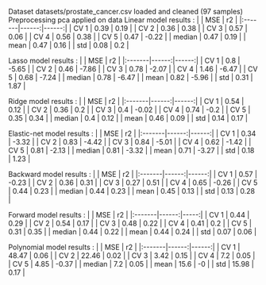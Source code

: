 Dataset datasets/prostate_cancer.csv loaded and cleaned (97 samples)
Preprocessing pca applied on data
Linear model results :
|        |   MSE |    r2 |
|:-------|------:|------:|
| CV 1   |  0.39 |  0.19 |
| CV 2   |  0.36 |  0.38 |
| CV 3   |  0.57 |  0.06 |
| CV 4   |  0.56 |  0.38 |
| CV 5   |  0.47 | -0.22 |
| median |  0.47 |  0.19 |
| mean   |  0.47 |  0.16 |
| std    |  0.08 |  0.2  |

Lasso model results :
|        |   MSE |    r2 |
|:-------|------:|------:|
| CV 1   |  0.8  | -5.65 |
| CV 2   |  0.46 | -7.86 |
| CV 3   |  0.78 | -2.07 |
| CV 4   |  1.46 | -6.47 |
| CV 5   |  0.68 | -7.24 |
| median |  0.78 | -6.47 |
| mean   |  0.82 | -5.96 |
| std    |  0.31 |  1.87 |

Ridge model results :
|        |   MSE |    r2 |
|:-------|------:|------:|
| CV 1   |  0.54 |  0.12 |
| CV 2   |  0.36 |  0.2  |
| CV 3   |  0.4  | -0.02 |
| CV 4   |  0.74 | -0.2  |
| CV 5   |  0.35 |  0.34 |
| median |  0.4  |  0.12 |
| mean   |  0.46 |  0.09 |
| std    |  0.14 |  0.17 |

Elastic-net model results :
|        |   MSE |    r2 |
|:-------|------:|------:|
| CV 1   |  0.34 | -3.32 |
| CV 2   |  0.83 | -4.42 |
| CV 3   |  0.84 | -5.01 |
| CV 4   |  0.62 | -1.42 |
| CV 5   |  0.81 | -2.13 |
| median |  0.81 | -3.32 |
| mean   |  0.71 | -3.27 |
| std    |  0.18 |  1.23 |

Backward model results :
|        |   MSE |    r2 |
|:-------|------:|------:|
| CV 1   |  0.57 | -0.23 |
| CV 2   |  0.36 |  0.31 |
| CV 3   |  0.27 |  0.51 |
| CV 4   |  0.65 | -0.26 |
| CV 5   |  0.44 |  0.23 |
| median |  0.44 |  0.23 |
| mean   |  0.45 |  0.13 |
| std    |  0.13 |  0.28 |

Forward model results :
|        |   MSE |   r2 |
|:-------|------:|-----:|
| CV 1   |  0.44 | 0.29 |
| CV 2   |  0.54 | 0.17 |
| CV 3   |  0.48 | 0.22 |
| CV 4   |  0.41 | 0.2  |
| CV 5   |  0.31 | 0.35 |
| median |  0.44 | 0.22 |
| mean   |  0.44 | 0.24 |
| std    |  0.07 | 0.06 |

Polynomial model results :
|        |   MSE |    r2 |
|:-------|------:|------:|
| CV 1   | 48.47 |  0.06 |
| CV 2   | 22.46 |  0.02 |
| CV 3   |  3.42 |  0.15 |
| CV 4   |  7.2  |  0.05 |
| CV 5   |  4.85 | -0.37 |
| median |  7.2  |  0.05 |
| mean   | 15.6  | -0    |
| std    | 15.98 |  0.17 |

